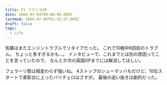 ```yaml
---
title: F1 フランスGP
date: 2004-07-04T00:00:00.000Z
lastmod: 2004-07-06T01:42:57.000Z
draft: false
tags:
  - Life
---
```


佐藤はまたエンジントラブルでリタイアだった。 これで10戦中6回目のトラブル。 ちょっと多すぎるかも…。 インタビューで、これまでとは別の原因ってことを言っていたので、 なんとか次の英国GPまでには解消してほしい。

フェラーリ勢は相変わらず強いね。 4ストップのシューマッハもだけど、10位スタートで表彰台に上ったバリチェロはさすが。 最後の追い抜きは劇的だった。
